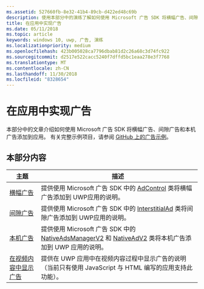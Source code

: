 ```yaml
---
ms.assetid: 527660fb-8e32-41b4-89cb-d422ed48c69b
description: 使用本部分中的演练了解如何使用 Microsoft 广告 SDK 将横幅广告、间隙广告和本机广告添加到应用。
title: 在应用中实现广告
ms.date: 05/11/2018
ms.topic: article
keywords: windows 10, uwp, 广告, 演练
ms.localizationpriority: medium
ms.openlocfilehash: 423b005028ca7796dbab81d2c26a68c3d74fc922
ms.sourcegitcommit: d2517e522cacc5240f7dffd5bc1eaa278e3f7768
ms.translationtype: MT
ms.contentlocale: zh-CN
ms.lasthandoff: 11/30/2018
ms.locfileid: "8328654"
---
```

# <a name="implement-ads-in-your-app"></a>在应用中实现广告

本部分中的文章介绍如何使用 Microsoft 广告 SDK 将横幅广告、间隙广告和本机广告添加到应用。 有关完整示例项目，请参阅 [GitHub 上的广告示例](http://aka.ms/githubads)。

## <a name="in-this-section"></a>本部分内容

|  主题    | 描述 |               
|----------|-------|
| [横幅广告](banner-ads.md)     | 提供使用 Microsoft 广告 SDK 中的 [AdControl](https://docs.microsoft.com/uwp/api/microsoft.advertising.winrt.ui.adcontrol) 类将横幅广告添加到 UWP应用的说明。        |
| [间隙广告](interstitial-ads.md)    | 提供使用 Microsoft 广告 SDK 中的 [InterstitialAd](https://docs.microsoft.com/uwp/api/microsoft.advertising.winrt.ui.interstitialad) 类将间隙广告添加到 UWP应用的说明。       |
| [本机广告](native-ads.md)       | 提供使用 Microsoft 广告 SDK 中的 [NativeAdsManagerV2](https://docs.microsoft.com/uwp/api/microsoft.advertising.winrt.ui.nativeadsmanagerv2) 和 [NativeAdV2](https://docs.microsoft.com/uwp/api/microsoft.advertising.winrt.ui.nativeadv2) 类将本机广告添加到 UWP 应用的说明。  |
| [在视频内容中显示广告](add-advertisements-to-video-content.md)     |  提供在 UWP 应用中在视频内容过程中显示广告的说明（当前只有使用 JavaScript 与 HTML 编写的应用支持此功能）。 |



 

 
